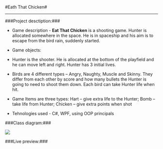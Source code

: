 #Eath That Chicken#

----------

###Project desctiption:###

- Game description - **Eat That Chicken** is a shooting game. Hunter is allocated somewhere in the space. He is in spaceship and his aim is to escape from the bird rain, suddenly started.

- Game objects:
 - Hunter is the shooter. He is allocated at the bottom of the playfield and he can move left and right. Hunter has 3 initial lives.
 
 - Birds are 4 different types – Angry, Naughty, Muscle and Skinny. They differ from each other by score and how many bullets the Hunter is going to need to shoot them down. Each bird can take Hunter life when hit.
 
 - Game Items are three types: Hart – give extra life to the Hunter; Bomb – take life from Hunter; Chicken – give extra points when shot 

- Tehnologies used - C#, WPF, using OOP principals


###Class diagram:###

![](/Images/ClassDiagram.png)


###Live preview:###


